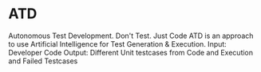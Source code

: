 # ATD
Autonomous Test Development. Don't Test. Just Code
ATD is an approach to use Artificial Intelligence for Test Generation & Execution. 
Input: Developer Code
Output: Different Unit testcases from Code and Execution and Failed Testcases
